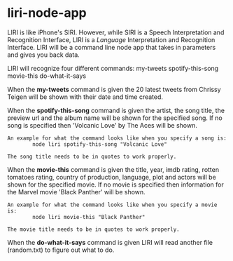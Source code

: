 # liri-node-app

LIRI is like iPhone's SIRI. However, while SIRI is a Speech Interpretation and Recognition Interface, LIRI is a _Language_ Interpretation and Recognition Interface. LIRI will be a command line node app that takes in parameters and gives you back data.

LIRI will recognize four different commands: 
    my-tweets
    spotify-this-song
    movie-this
    do-what-it-says

When the <b>my-tweets</b> command is given the 20 latest tweets from Chrissy Teigen will be shown with their date and time created.

When the <b>spotify-this-song</b> command is given the artist, the song title, the preview url and the album name will be shown for the specified song. If no song is specified then 'Volcanic Love' by The Aces will be shown.
    
    An example for what the command looks like when you specify a song is: 
            node liri spotify-this-song "Volcanic Love"
    
    The song title needs to be in quotes to work properly.

When the <b>movie-this</b> command is given the title, year, imdb rating, rotten tomatoes rating, country of production, language, plot and actors will be shown for the specified movie. If no movie is specified then information for the Marvel movie 'Black Panther' will be shown.

    An example for what the command looks like when you specify a movie is:
            node liri movie-this "Black Panther"
            
    The movie title needs to be in quotes to work properly.
    
When the <b>do-what-it-says</b> command is given LIRI will read another file (random.txt) to figure out what to do.